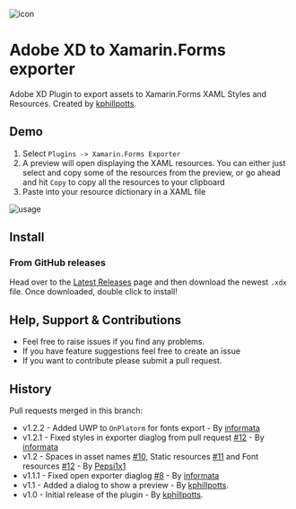 ![icon](/src/images/Icon96.png)

# Adobe XD to Xamarin.Forms exporter

Adobe XD Plugin to export assets to Xamarin.Forms XAML Styles and Resources. Created by [kphillpotts](https://github.com/kphillpotts/XDtoXF).

## Demo

1. Select `Plugins -> Xamarin.Forms Exporter`
2. A preview will open displaying the XAML resources.  You can either just select and copy some of the resources from the preview, or go ahead and hit `Copy` to copy all the resources to your clipboard
3. Paste into your resource dictionary in a XAML file

![usage](/design/Usage.gif)

## Install

### From GitHub releases

Head over to the [Latest Releases](https://github.com/informata/XDtoXF/releases) page and then download the newest `.xdx` file. Once downloaded, double click to install!

## Help, Support & Contributions

* Feel free to raise issues if you find any problems.  
* If you have feature suggestions feel free to create an issue
* If you want to contribute please submit a pull request.

## History

Pull requests merged in this branch:

* v1.2.2 - Added UWP to `OnPlatorm` for fonts export - By [informata](https://github.com/informata/XDtoXF/tree/v1.2.2-add-uwp-font)
* v1.2.1 - Fixed styles in exporter diaglog from pull request [#12](https://github.com/kphillpotts/XDtoXF/pull/12) - By [informata](https://github.com/informata/XDtoXF/tree/v1.2.1-fixed-exporter-styles)
* v1.2 - Spaces in asset names [#10](https://github.com/kphillpotts/XDtoXF/pull/10), Static resources [#11](https://github.com/kphillpotts/XDtoXF/pull/11) and Font resources [#12](https://github.com/kphillpotts/XDtoXF/pull/12) - By [Pepsi1x1](https://github.com/Pepsi1x1/XDtoXF/tree/fontResources)
* v1.1.1 - Fixed open exporter diaglog [#8](https://github.com/kphillpotts/XDtoXF/pull/8) - By [informata](https://github.com/informata/XDtoXF/tree/v1.1.1-fixed-exporter-dialog)
* v1.1 - Added a dialog to show a preview - By [kphillpotts](https://github.com/kphillpotts/XDtoXF).
* v1.0 - Initial release of the plugin - By [kphillpotts](https://github.com/kphillpotts/XDtoXF).
